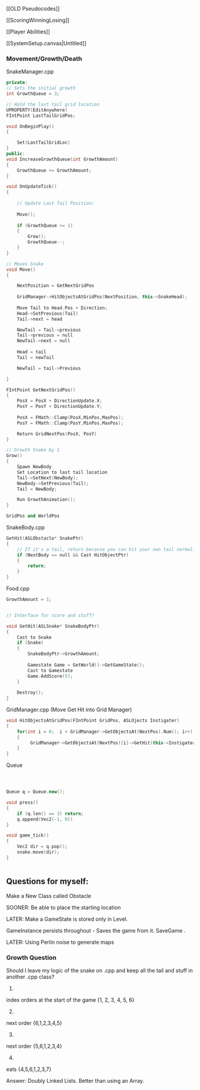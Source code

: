 [[OLD Pseudocodes]]

[[ScoringWinningLosing]]

[[Player Abilities]]

[[SystemSetup.canvas|Untitled]]

### Movement/Growth/Death
SnakeManager.cpp
```cpp
private:
// Sets the initial growth
int GrowthQueue = 3;

// Hold the last tail grid location
UPROPERTY(EditAnywhere)
FIntPoint LastTailGridPos;

void OnBeginPlay()
{

	Set(LastTailGridLoc)
}
public:
void IncreaseGrowthQueue(int GrowthAmount)
{
	GrowthQueue += GrowthAmount;
}

void OnUpdateTick()
{
	
	// Update Last Tail Position;
	
	Move();
	
	if (GrowthQueue >= 1)
	{
		Grow();
		GrowthQueue--;
	}
}

// Moves Snake
void Move()
{

	NextPosition = GetNextGridPos
	
	GridManager->HitObjectsAtGridPos(NextPosition, this->SnakeHead);
	
	Move Tail to Head.Pos + Direction;
	Head->SetPrevious(Tail)
	Tail->next = head

	NewTail = Tail->previous
	Tail->previous = null
	NewTail->next = null
	
	Head = tail
	Tail = newTail

	NewTail = tail->Previous

}

FIntPoint GetNextGridPos()
{
	PosX = PosX + DirectionUpdate.X;  
	PosY = PosY + DirectionUpdate.Y;  
  
	PosX = FMath::Clamp(PosX,MinPos,MaxPos);  
	PosY = FMath::Clamp(PosY,MinPos,MaxPos);

	Return GridNextPos(PosX, PosY)
}

// Growth Snake by 1
Grow()
{
	Spawn NewBody
	Set Location to last tail location
	Tail->SetNext(NewBody);
	NewBody->SetPrevious(Tail);
	Tail = NewBody;

	Run GrowthAnimation();
}

GridPos and WorldPos

```

SnakeBody.cpp
```cpp
GetHit(ASLObstacle* SnakePtr)
{
	// If it's a tail, return because you can hit your own tail normally
	if (NextBody == null && Cast HitObjectPtr)
	{
		return;
	}
}
```

Food.cpp
```cpp
GrowthAmount = 1;


// Interface for score and stuff?

void GetHit(ASLSnake* SnakeBodyPtr)
{
	Cast to Snake
	if (Snake)
	{
		SnakeBodyPtr->GrowthAmount;
		
		Gamestate Game = GetWorld()->GetGameState();
		Cast to Gamestate
		Game.AddScore(5);
	}
	
	Destroy();
}
```

GridManager.cpp (Move Get Hit into Grid Manager)
```cpp
void HitObjectsAtGridPos(FIntPoint GridPos, ASLOjects Instigater)
{
	for(int i = 0;  i < GridManager->GetObjectsAt(NextPos).Num(); i++)  
	{      
		 GridManager->GetObjectsAt(NextPos)[i]->GetHit(this->Instigater);  
	}
}
```

Queue

```cpp



Queue q = Queue.new();

void press()
{
	if (q.len() == 3) return;
	q.append(Vec2(-1, 0))
}

void game_tick()
{
	Vec2 dir = q.pop();
	snake.move(dir);	
}

```

```

```

## Questions for myself:

Make a New Class called Obstacle

SOONER:
Be able to place the starting location

LATER:
Make a GameState is stored only in Level.

GameInstance persists throughout - Saves the game from it. 
SaveGame .

LATER:
Using Perlin noise to generate maps

### Growth Question
Should I leave my logic of the snake on .cpp and keep all the tail and stuff in another .cpp class?

1.
index orders at the start of the game
{1, 2, 3, 4, 5, 6}

2.
next order
{6,1,2,3,4,5}

3.
next order
{5,6,1,2,3,4}

4.
eats
{4,5,6,1,2,3,7}

Answer: Doubly Linked Lists. Better than using an Array.


